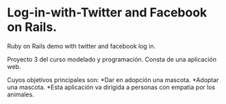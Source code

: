 # Log-in-with-Twitter and Facebook on Rails.
Ruby on Rails demo with twitter and facebook log in.

Proyecto 3 del curso modelado y programación.
Consta de una aplicación web.

Cuyos objetivos principales son:
*Dar en adopción una mascota.
*Adoptar una mascota.
*Esta aplicación va dirigida a personas con empatia por los animales.